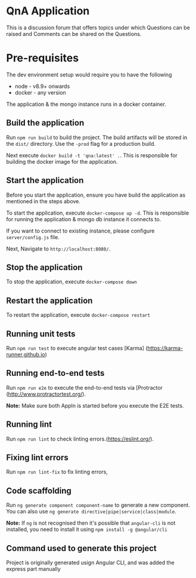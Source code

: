 # QnA Application

This is a discussion forum that offers topics under which Questions can be raised and Comments can be shared on the Questions.

# Pre-requisites

The dev environment setup would require you to have the following

- node - v8.9+ onwards
- docker - any version

The application & the mongo instance runs in a docker container.


## Build the application

Run `npm run build` to build the project. The build artifacts will be stored in the `dist/` directory. Use the `-prod` flag for a production build.

Next execute `docker build -t 'qna:latest' .`. This is responsible for building the docker image for the application.


## Start the application

Before you start the application, ensure you have build the application as mentioned in the steps above.

To start the application, execute `docker-compose up -d`. This is responsible for running the application & mongo db instance it connects to.

If you want to connect to existing instance, please configure `server/config.js` file.

Next, Navigate to `http://localhost:8080/`.


## Stop the application

To stop the application, execute `docker-compose down`


## Restart the application

To restart the application, execute `docker-compose restart`

## Running unit tests

Run `npm run test` to execute angular test cases [Karma] (https://karma-runner.github.io) 

## Running end-to-end tests

Run `npm run e2e` to execute the end-to-end tests via [Protractor (http://www.protractortest.org/).

**Note:** Make sure both Appln is started before you execute the E2E tests.


## Running lint

Run `npm run lint` to check linting errors.(https://eslint.org/).

## Fixing lint errors

Run `npm run lint-fix` to fix linting errors,

## Code scaffolding

Run `ng generate component component-name` to generate a new component. You can also use `ng generate directive|pipe|service|class|module`.

**Note:** If `ng` is not recognised then it's possible that `angular-cli` is not installed, you need to install it using `npm install -g @angular/cli`


## Command used to generate this project
Project is originally generated usign Angular CLI, and was added the express part manually